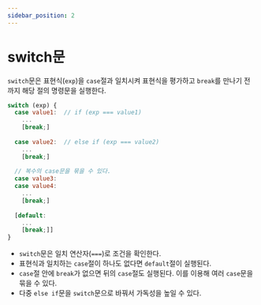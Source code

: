 ```yaml
---
sidebar_position: 2
---
```


# switch문

`switch`문은 표현식(`exp`)을 `case`절과 일치시켜 표현식을 평가하고 `break`를 만나기 전까지 해당 절의 명령문을 실행한다.

```js
switch (exp) {
  case value1:  // if (exp === value1)
    ...
    [break;]
    
  case value2:  // else if (exp === value2)
    ...
    [break;]
  
  // 복수의 case문을 묶을 수 있다.
  case value3:
  case value4:
    ...
    [break;]
    
  [default:
    ...
    [break;]]
}
```

- `switch`문은 일치 연산자(`===`)로 조건을 확인한다.
- 표현식과 일치하는 `case`절이 하나도 없다면 `default`절이 실행된다.
- `case`절 안에 `break`가 없으면 뒤의 `case`절도 실행된다. 이를 이용해 여러 `case`문을 묶을 수 있다.
- 다중 `else if`문을 `switch`문으로 바꿔서 가독성을 높일 수 있다.